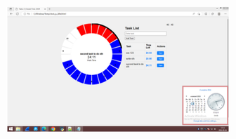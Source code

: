 ![dump](https://raw.githubusercontent.com/KarolDuracz/scratchpad/main/Webapp/Simple%20http%20server%20python3/pomodoro-app/pomodoro_timer.png)
